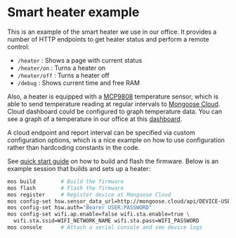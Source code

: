 # Smart heater example

This is an example of the smart heater we use in our office. It provides
a number of HTTP endpoints to get heater status and perform a remote control:

- `/heater` : Shows a page with current status
- `/heater/on` : Turns a heater on
- `/heater/off` : Turns a heater off
- `/debug` : Shows current time and free RAM

Also, a heater is equipped with a
[MCP9808](http://www.microchip.com/wwwproducts/en/en556182) temperature sensor,
which is able to send temperature reading at regular intervals to
[Mongoose Cloud](http://mongoose.cloud). Cloud dashboard could be configured
to graph temperature data. You can see a graph of a temperature in our office
at this [dashboard](http://mongoose.cloud/login?user=test&pass=test).

A cloud endpoint and report interval can be specified via custom
configuration options, which is a nice example on how to use configuration
rather than hardcoding constants in the code.

See [quick start guide](https://mongoose-os.com/docs/#/quickstart/)
on how to build and flash the firmware. Below is an example session that
builds and sets up a heater:

```bash
mos build        # Build the firmware
mos flash        # Flash the firmware
mos register     # Register device at Mongoose Cloud
mos config-set hsw.sensor_data_url=http://mongoose.cloud/api/DEVICE-USER/data/add
mos config-set hsw.auth="Bearer USER:PASSWORD"
mos config-set wifi.ap.enable=false wifi.sta.enable=true \
  wifi.sta.ssid=WIFI_NETWORK_NAME wifi.sta.pass=WIFI_PASSWORD
mos console      # Attach a serial console and see device logs
```
